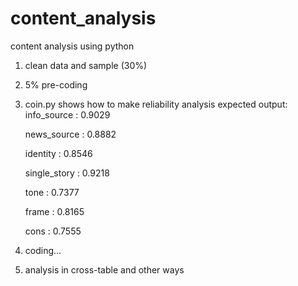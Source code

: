 # content_analysis
content analysis using python

1. clean data and sample (30%)

2. 5% pre-coding

3. coin.py shows how to make reliability analysis
  expected output:
    info_source :
      0.9029

    news_source :
      0.8882

    identity :
      0.8546

    single_story :
      0.9218

    tone :
      0.7377

    frame :
      0.8165

    cons :
      0.7555

4. coding...

5. analysis in cross-table and other ways
